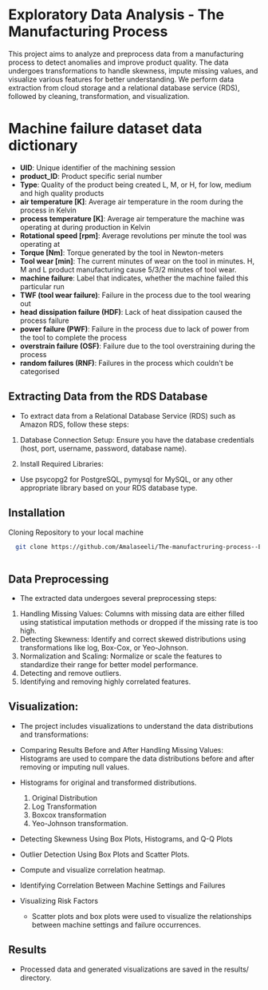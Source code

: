 
# Exploratory Data Analysis - The Manufacturing Process

This project aims to analyze and preprocess data from a manufacturing process to detect anomalies and improve product quality. The data undergoes transformations to handle skewness, impute missing values, and visualize various features for better understanding. We perform data extraction from cloud storage and a relational database service (RDS), followed by cleaning, transformation, and visualization.

# Machine failure dataset data dictionary

- **UID**: Unique identifier of the machining session
- **product_ID**: Product specific serial number
- **Type**: Quality of the product being created L, M, or H, for low, medium and high quality products
- **air temperature [K]**: Average air temperature in the room during the process in Kelvin
- **process temperature [K]**:  Average air temperature the machine was operating at during production in Kelvin
- **Rotational speed [rpm]**: Average revolutions per minute the tool was operating at
- **Torque [Nm]**: Torque generated by the tool in Newton-meters
- **Tool wear [min]**: The current minutes of wear on the tool in minutes. H, M and L product manufacturing cause 5/3/2 minutes of tool wear.
- **machine failure**: Label that indicates, whether the machine failed this particular run
- **TWF (tool wear failure)**: Failure in the process due to the tool wearing out
- **head dissipation failure (HDF)**: Lack of heat dissipation caused the process failure
- **power failure (PWF)**: Failure in the process due to lack of power from the tool to complete the process
- **overstrain failure (OSF)**: Failure due to the tool overstraining during the process
- **random failures (RNF)**: Failures in the process which couldn't be categorised

## Extracting Data from the RDS Database
- To extract data from a Relational Database Service (RDS) such as Amazon RDS, follow these steps:

1. Database Connection Setup: Ensure you have the database credentials (host, port, username, password, database name).

2. Install Required Libraries:
  - Use psycopg2 for PostgreSQL, pymysql for MySQL, or any other appropriate library based on your RDS database type.

## Installation
Cloning Repository to your local machine

```bash
  git clone https://github.com/Amalaseeli/The-manufactruring-process--EDA.git
  
```

## Data Preprocessing
- The extracted data undergoes several preprocessing steps:

1. Handling Missing Values: Columns with missing data are either filled using statistical imputation methods or dropped if the missing rate is too high.
2. Detecting Skewness: Identify and correct skewed distributions using transformations like log, Box-Cox, or Yeo-Johnson.
3. Normalization and Scaling: Normalize or scale the features to standardize their range for better model performance.
4. Detecting and remove outliers.
5. Identifying and removing highly correlated features.

## Visualization:
- The project includes visualizations to understand the data distributions and transformations:

- Comparing Results Before and After Handling Missing Values:
  Histograms are used to compare the data distributions before and after removing or imputing null values.

- Histograms for original and transformed distributions.
  1. Original Distribution
  2. Log Transformation
  3. Boxcox transformation
  4. Yeo-Johnson transformation.

- Detecting Skewness Using Box Plots, Histograms, and Q-Q Plots
-  Outlier Detection Using Box Plots and Scatter Plots.
- Compute and visualize correlation heatmap.

- Identifying Correlation Between Machine Settings and Failures
- Visualizing Risk Factors
  - Scatter plots and box plots were used to visualize the relationships between machine settings and failure occurrences.
    
## Results
- Processed data and generated visualizations are saved in the results/ directory.